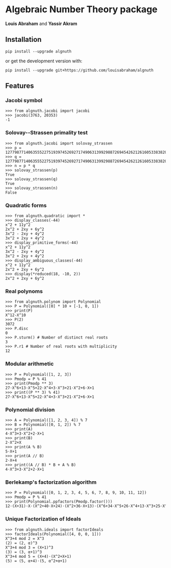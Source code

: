 Algebraic Number Theory package
===============================

**Louis Abraham** and **Yassir Akram**

Installation
------------

    pip install --upgrade algnuth

or get the development version with:

    pip install --upgrade git+https://github.com/louisabraham/algnuth

Features
--------

### Jacobi symbol

    >>> from algnuth.jacobi import jacobi
    >>> jacobi(3763, 20353)
    -1

### Solovay--Strassen primality test

    >>> from algnuth.jacobi import solovay_strassen
    >>> p = 12779877140635552275193974526927174906313992988726945426212616053383820179306398832891367199026816638983953765799977121840616466620283861630627224899026453
    >>> q = 12779877140635552275193974526927174906313992988726945426212616053383820179306398832891367199026816638983953765799977121840616466620283861630627224899027521
    >>> n = p * q
    >>> solovay_strassen(p)
    True
    >>> solovay_strassen(q)
    True
    >>> solovay_strassen(n)
    False

### Quadratic forms

    >>> from algnuth.quadratic import *
    >>> display_classes(-44)
    x^2 + 11y^2
    2x^2 + 2xy + 6y^2
    3x^2 - 2xy + 4y^2
    3x^2 + 2xy + 4y^2
    >>> display_primitive_forms(-44)
    x^2 + 11y^2
    3x^2 - 2xy + 4y^2
    3x^2 + 2xy + 4y^2
    >>> display_ambiguous_classes(-44)
    x^2 + 11y^2
    2x^2 + 2xy + 6y^2
    >>> display(*reduced(18, -10, 2))
    2x^2 + 2xy + 6y^2

### Real polynoms

    >>> from algnuth.polynom import Polynomial
    >>> P = Polynomial([0] * 10 + [-1, 0, 1])
    >>> print(P)
    X^12-X^10
    >>> P(2)
    3072
    >>> P.disc
    0
    >>> P.sturm() # Number of distinct real roots
    3
    >>> P.r1 # Number of real roots with multiplicity
    12

### Modular arithmetic

    >>> P = Polynomial([1, 2, 3])
    >>> Pmodp = P % 41
    >>> print(Pmodp ** 3)
    27⋅X^6+13⋅X^5+22⋅X^4+3⋅X^3+21⋅X^2+6⋅X+1
    >>> print((P ** 3) % 41)
    27⋅X^6+13⋅X^5+22⋅X^4+3⋅X^3+21⋅X^2+6⋅X+1

### Polynomial division

    >>> A = Polynomial([1, 2, 3, 4]) % 7
    >>> B = Polynomial([0, 1, 2]) % 7
    >>> print(A)
    4⋅X^3+3⋅X^2+2⋅X+1
    >>> print(B)
    2⋅X^2+X
    >>> print(A % B)
    5⋅X+1
    >>> print(A // B)
    2⋅X+4
    >>> print((A // B) * B + A % B)
    4⋅X^3+3⋅X^2+2⋅X+1

### Berlekamp's factorization algorithm

    >>> P = Polynomial([0, 1, 2, 3, 4, 5, 6, 7, 8, 9, 10, 11, 12])
    >>> Pmodp = P % 41
    >>> print(Polynomial.ppfactors(Pmodp.factor()))
    12⋅(X+31)⋅X⋅(X^2+40⋅X+24)⋅(X^2+36⋅X+13)⋅(X^6+34⋅X^5+26⋅X^4+13⋅X^3+25⋅X^2+26⋅X+35)

### Unique Factorization of Ideals

    >>> from algnuth.ideals import factorIdeals
    >>> factorIdeals(Polynomial([4, 0, 0, 1]))
    X^3+4 mod 2 = X^3
    (2) = (2, α)^3
    X^3+4 mod 3 = (X+1)^3
    (3) = (3, α+1)^3
    X^3+4 mod 5 = (X+4)⋅(X^2+X+1)
    (5) = (5, α+4)⋅(5, α^2+α+1)
